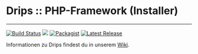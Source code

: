 # Drips :: PHP-Framework (Installer)

---

[![Build Status](https://travis-ci.org/Prowect/Drips.svg)](https://travis-ci.org/Prowect/Drips)
[![](https://img.shields.io/github/issues-raw/prowect/drips-installer.svg?maxAge=2592000)]()
[![Packagist](https://img.shields.io/packagist/l/drips/drips.svg?maxAge=2592000)]()
[![Latest Release](https://img.shields.io/packagist/v/drips/Drips.svg)](https://packagist.org/packages/drips/drips)

Informationen zu Drips findest du in unserem [Wiki](https://github.com/Prowect/Drips-Installer/wiki).